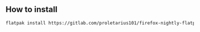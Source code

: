 ## How to install

````bash
flatpak install https://gitlab.com/proletarius101/firefox-nightly-flatpak/raw/master/firefox-nightly.flatpakref
````
